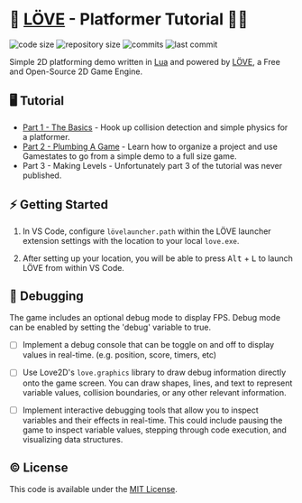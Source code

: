 # 💜 [LÖVE](https://love2d.org/) - Platformer Tutorial 🏃‍♀️

![code size](https://img.shields.io/github/languages/code-size/semanticdata/love2d-tutorial-platformer)
![repository size](https://img.shields.io/github/repo-size/semanticdata/love2d-tutorial-platformer)
![commits](https://img.shields.io/github/commit-activity/t/semanticdata/love2d-tutorial-platformer)
![last commit](https://img.shields.io/github/last-commit/semanticdata/love2d-tutorial-platformer)

Simple 2D platforming demo written in [Lua](https://www.lua.org/) and powered by [LÖVE](https://love2d.org/), a Free and Open-Source 2D Game Engine.

## 🖥️ Tutorial

- [Part 1 - The Basics](http://www.osmstudios.com/tutorials/love2d-platformer-tutorial-part-1-the-basics) - Hook up collision detection and simple physics for a platformer.
- [Part 2 - Plumbing A Game](http://osmstudios.com/tutorials/love2d-platformer-tutorial-part-2-plumbing-a-game) - Learn how to organize a project and use Gamestates to go from a simple demo to a full size game.
- Part 3 - Making Levels - Unfortunately part 3 of the tutorial was never published.

## ⚡ Getting Started

1. In VS Code, configure `lövelauncher.path` within the LÖVE launcher extension settings with the location to your local `love.exe`.

2. After setting up your location, you will be able to press <kbd>Alt</kbd> + <kbd>L</kbd> to launch LÖVE from within VS Code.

<!--
## 🎮 Controls

Placeholder section.
-->

## 🔧 Debugging

The game includes an optional debug mode to display FPS. Debug mode can be enabled by setting the 'debug' variable to true.

- [ ] Implement a debug console that can be toggle on and off to display values in real-time. (e.g. position, score, timers, etc)

- [ ] Use Love2D's `love.graphics` library to draw debug information directly onto the game screen. You can draw shapes, lines, and text to represent variable values, collision boundaries, or any other relevant information.

- [ ] Implement interactive debugging tools that allow you to inspect variables and their effects in real-time. This could include pausing the game to inspect variable values, stepping through code execution, and visualizing data structures.

## © License

This code is available under the [MIT License](LICENSE).
